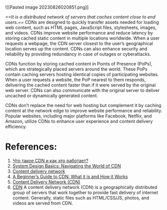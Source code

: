 
![[Pasted image 20230826020851.png]]

*==It is a distributed network of servers that caches content close to end users.==* CDNs are designed to quickly transfer assets needed for loading web content, such as HTML pages, JavaScript files, stylesheets, images, and videos. CDNs improve website performance and reduce latency by storing cached static content in multiple locations worldwide. When a user requests a webpage, the CDN server closest to the user’s geographical location serves up the content. CDNs can also enhance security and reliability by providing redundancy in case of outages or cyberattacks.

CDNs function by storing cached content in Points of Presence (PoPs), which are strategically placed servers around the world. These PoPs contain caching servers hosting identical copies of participating websites. When a user requests a website, the PoP nearest to them responds, delivering the cached content faster than if it were served by the original web server. CDNs can also communicate with the original server to deliver uncached or dynamically generated content.

CDNs don’t replace the need for web hosting but complement it by caching content at the network edge to improve website performance and reliability. Popular websites, including major platforms like Facebook, Netflix, and Amazon, utilize CDNs to enhance user experience and content delivery efficiency.

# References:

1. [Что такое CDN и как это работает?](https://habr.com/ru/companies/selectel/articles/463915/)
2. [System Design Basics: Navigating the World of CDN](https://levelup.gitconnected.com/system-design-basics-navigating-the-world-of-cdn-b59b92473593)
3. [Content delivery network](https://github.com/donnemartin/system-design-primer#content-delivery-network)
4. [A Beginner’s Guide to CDN: What it is and How it Works](https://medium.com/bytebytego-system-design-alliance/a-beginners-guide-to-cdn-what-it-is-and-how-it-works-f06946288fbb)
5. [Content Delivery Network (CDN)](https://medium.com/thedevproject/the-fundamental-knowledge-of-system-design-14-content-delivery-network-cdn-d5d16af9153)
6. [CDN](https://medium.com/@karan99/system-design-content-delivery-network-cdn-1c354e1e4834) A content delivery network (CDN) is a geographically distributed group of servers that work together to provide fast delivery of internet content. Generally, static files such as HTML/CSS/JS, photos, and videos are served from CDN.